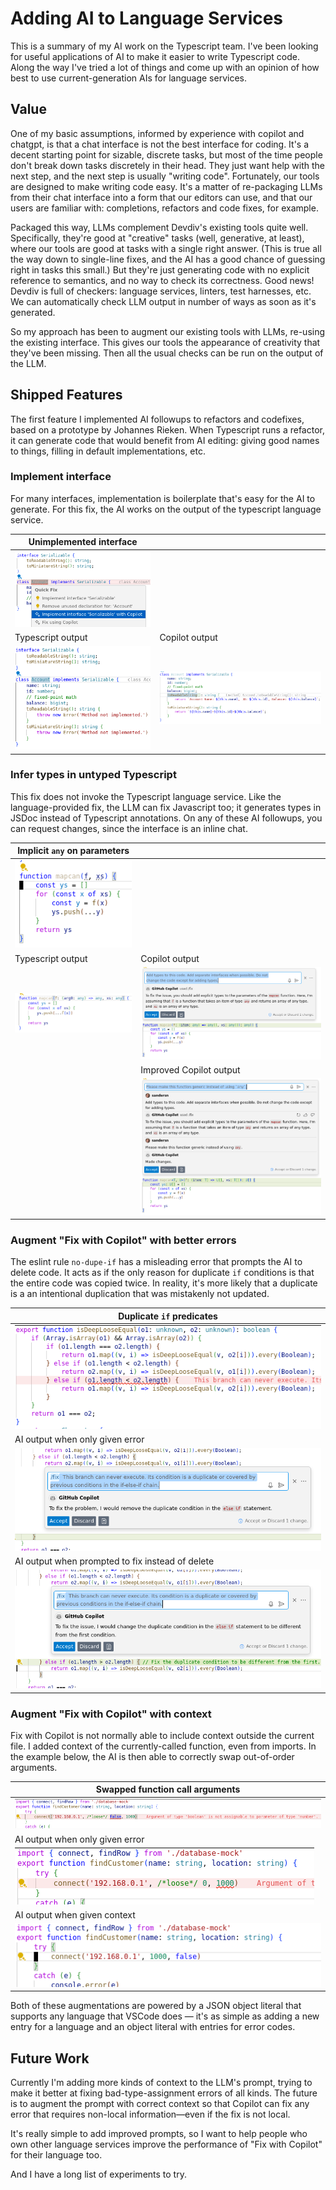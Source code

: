 # Adding AI to Language Services

This is a summary of my AI work on the Typescript team.
I've been looking for useful applications of AI to make it easier to write Typescript code.
Along the way I've tried a lot of things and come up with an opinion of how best to use current-generation AIs for language services.

## Value

One of my basic assumptions, informed by experience with copilot and chatgpt, is that a chat interface is not the best interface for coding.
It's a decent starting point for sizable, discrete tasks, but most of the time people don't break down tasks discretely in their head.
They just want help with the next step, and the next step is usually "writing code".
Fortunately, our tools are designed to make writing code easy.
It's a matter of re-packaging LLMs from their chat interface into a form that our editors can use, and that our users are familiar with: completions, refactors and code fixes, for example.

Packaged this way, LLMs complement Devdiv's existing tools quite well.
Specifically, they're good at "creative" tasks (well, generative, at least), where our tools are good at tasks with a single right answer.
(This is true all the way down to single-line fixes, and the AI has a good chance of guessing right in tasks this small.)
But they're just generating code with no explicit reference to semantics, and no way to check its correctness.
Good news! Devdiv is full of checkers: language services, linters, test harnesses, etc.
We can automatically check LLM output in number of ways as soon as it's generated.

So my approach has been to augment our existing tools with LLMs, re-using the existing interface.
This gives our tools the appearance of creativity that they've been missing.
Then all the usual checks can be run on the output of the LLM.

## Shipped Features

The first feature I implemented AI followups to refactors and codefixes, based on a prototype by Johannes Rieken.
When Typescript runs a refactor, it can generate code that would benefit from AI editing: giving good names to things, filling in default implementations, etc.

### Implement interface

For many interfaces, implementation is boilerplate that's easy for the AI to generate.
For this fix, the AI works on the output of the typescript language service.

| Unimplemented interface | |
|----|----|
| ![Invoking AI](images/ai-quickfix-implements-2.png) |
| Typescript output | Copilot output |
| ![Before AI](images/ai-quickfix-implements-4.png) | ![After AI](images/ai-quickfix-implements-3.png) |


<!--
### Suggest meaningful names

This is an easy task as long as the names are accessible in the context window:

| Missing parameter names | |
|----|----|
| ![Invoking AI](images/ai-add-names-1.png) &rArr; |  |
| Typescript output | Copilot output |
| ![Before AI](images/ai-add-names-3.png) | ![After AI](images/ai-add-names-2.png) |

-->

### Infer types in untyped Typescript

This fix does not invoke the Typescript language service.
Like the language-provided fix, the LLM can fix Javascript too; it generates types in JSDoc instead of Typescript annotations.
On any of these AI followups, you can request changes, since the interface is an inline chat.

| Implicit `any` on parameters | |
|----|----|
| ![Invoking AI](images/ai-infer-types-1.png) |  |
| Typescript output | Copilot output |
| ![Before AI](images/ai-infer-types-4.png) | ![After AI](images/ai-infer-types-2.png) |
| | Improved Copilot output |
| | ![After AI](images/ai-infer-types-3.png) |

### Augment "Fix with Copilot" with better errors

The eslint rule `no-dupe-if` has a misleading error that prompts the AI to delete code.
It acts as if the only reason for duplicate `if` conditions is that the entire code was copied twice.
In reality, it's more likely that a duplicate is a an intentional duplication that was mistakenly not updated.


| Duplicate `if` predicates |
|----|
| ![Invoking AI](images/ai-no-dupe-if-1.png) | 
| AI output when only given error | 
| ![Before AI](images/ai-no-dupe-if-3.png) |
| AI output when prompted to fix instead of delete |
| ![After AI](images/ai-no-dupe-if-2.png) |

### Augment "Fix with Copilot" with context

Fix with Copilot is not normally able to include context outside the current file.
I added context of the currently-called function, even from imports.
In the example below, the AI is then able to correctly swap out-of-order arguments.

| Swapped function call arguments |
|----|
| ![Invoking AI](images/ai-bad-call-1.png) |
| AI output when only given error | 
| ![Before AI](images/ai-bad-call-3.png) |
| AI output when given context |
| ![After AI](images/ai-bad-call-2.png) |

Both of these augmentations are powered by a JSON object literal that supports any language that VSCode does &mdash; it's as simple as adding a new entry for a language and an object literal with entries for error codes.

<!--
## Distractions, Duplications and Paths Not Taken

The road to the shipped features, and my philosophy, had a lot of detours and wrong turns.
Here are a couple.

It starts with type inference in untyped Typescript code.
I wrote the deterministic inference for the typescript language service some years ago, never mind how long precisely.
The type inference codefix is nice but limited.
In particular, it can only infer primitives and object types.
It can't infer a new interface or class type based on usage, even consistent usage throughout the program.

My first experiment with copilot's inline chat showed me that LLMs could do this task wonderfully.
I went looking for how to prototype this and ended up in vscode's typescript extension.
There, I saw Johannes Rieken's prototype which invoked Copilot inline chat after a Typescript refactor.

I quickly expanded the prototype to cover the rest of Typescript's refactors and code fixes.
These shipped in VSCode Insiders but were behind a flag for a long time so few people used them.
The most useful to me were those that suggested meaningful names after extracting a local or function, although that's now obsoleted by AI-added suggestions in all renames, which came to VS first and VS Code later.

In the meantime, I experimented with improving type inference by adding context to the prompt.
I abandoned this because my initial results weren't great and I thought people didn't use it much anyway.
This turned out to be incorrect, as we discovered later when Eric Cornelson began experimenting with whole-file JS type inference.
Typescript's deterministic type inference is actually 4th most-used code fix after auto-imports and spelling correction.

Another reason I switched is that I started thinking about other code fixes -- there are quite a lot of errors that are simple, but code fixes are so difficult to write.
The problem is particularly widespread in eslint, because eslint rules often have simple semantics and contributors without enough time or expertise to write a code fix.
Again, the AI turned out to be very good at this.

So good, in fact, that vscode's copilot already has a "Fix with Copilot" feature that puts the error in the prompt and asks the AI to fix it.
However, some errors are misleading or unhelpful, since error span plus error text really isn't much context.
I added the prompts I'd developed to Fix with Copilot. 
But plenty of fixes I tested still didn't improve.
Replacing misleaing errors helped.

At this point I caught the attention of the vscode-copilot team, and they shared some telemetry with me.
This showed that the most used "Fix with Copilot" error was "Argument type does not match parameter type in call" -- and the rest of the top 10 were mostly variations on "This type can't be assigned to that type".
This is a considerably harder problem, one that an LLM isn't necessarily able to help with.
But I suspected that some context could help, so I added the source of the called function to the prompt, which improves results even when it doesn't prompt the AI to correct fix.
-->

## Future Work

Currently I'm adding more kinds of context to the LLM's prompt, trying to make it better at fixing bad-type-assignment errors of all kinds.
The future is to augment the prompt with correct context so that Copilot can fix any error that requires non-local information&mdash;even if the fix is not local.

It's really simple to add improved prompts, so I want to help people who own other language services improve the performance of "Fix with Copilot" for their language too.

And I have a long list of experiments to try.
